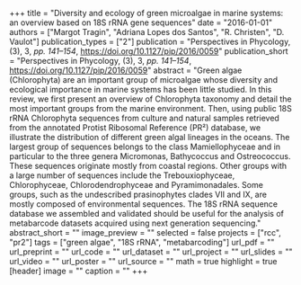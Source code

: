 +++
title = "Diversity and ecology of green microalgae in marine systems: an overview based on 18S rRNA gene sequences"
date = "2016-01-01"
authors = ["Margot Tragin", "Adriana Lopes dos Santos", "R. Christen", "D. Vaulot"]
publication_types = ["2"]
publication = "Perspectives in Phycology, (3), 3, _pp. 141–154_, https://doi.org/10.1127/pip/2016/0059"
publication_short = "Perspectives in Phycology, (3), 3, _pp. 141–154_, https://doi.org/10.1127/pip/2016/0059"
abstract = "Green algae (Chlorophyta) are an important group of microalgae whose diversity and ecological importance in marine systems has been little studied. In this review, we first present an overview of Chlorophyta taxonomy and detail the most important groups from the marine environment. Then, using public 18S rRNA Chlorophyta sequences from culture and natural samples retrieved from the annotated Protist Ribosomal Reference (PR²) database, we illustrate the distribution of different green algal lineages in the oceans. The largest group of sequences belongs to the class Mamiellophyceae and in particular to the three genera Micromonas, Bathycoccus and Ostreococcus. These sequences originate mostly from coastal regions. Other groups with a large number of sequences include the Trebouxiophyceae, Chlorophyceae, Chlorodendrophyceae and Pyramimonadales. Some groups, such as the undescribed prasinophytes clades VII and IX, are mostly composed of environmental sequences. The 18S rRNA sequence database we assembled and validated should be useful for the analysis of metabarcode datasets acquired using next generation sequencing."
abstract_short = ""
image_preview = ""
selected = false
projects = ["rcc", "pr2"]
tags = ["green algae", "18S rRNA", "metabarcoding"]
url_pdf = ""
url_preprint = ""
url_code = ""
url_dataset = ""
url_project = ""
url_slides = ""
url_video = ""
url_poster = ""
url_source = ""
math = true
highlight = true
[header]
image = ""
caption = ""
+++
